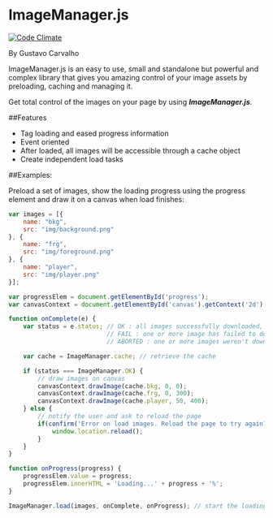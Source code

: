ImageManager.js
===================
[![Code Climate](https://codeclimate.com/github/gfcarvalho/ImageManager.js.png)](https://codeclimate.com/github/gfcarvalho/ImageManager.js)

By Gustavo Carvalho

ImageManager.js is an easy to use, small and standalone but powerful and complex library that gives you amazing control of your image assets by preloading, caching and managing it.

Get total control of the images on your page by using ***ImageManager.js***.

##Features
- Tag loading and eased progress information
- Event oriented
- After loaded, all images will be accessible through a cache object
- Create independent load tasks

##Examples:

Preload a set of images, show the loading progress using the progress element and draw it on a canvas when load finishes:

```js 
var images = [{
    name: "bkg",
    src: "img/background.png"
}, {
    name: "frg",
    src: "img/foreground.png"
}, {
    name: "player",
    src: "img/player.png"
}];

var progressElem = document.getElementById('progress');
var canvasContext = document.getElementById('canvas').getContext('2d');

function onComplete(e) {
    var status = e.status; // OK : all images successfully downloaded,
                           // FAIL : one or more image has failed to download      
                           // ABORTED : one or more images weren't downloaded because user clicked on X button

    var cache = ImageManager.cache; // retrieve the cache

    if (status === ImageManager.OK) {
        // draw images on canvas
        canvasContext.drawImage(cache.bkg, 0, 0);
        canvasContext.drawImage(cache.frg, 0, 300);
        canvasContext.drawImage(cache.player, 50, 400);
    } else {
        // notify the user and ask to reload the page
        if(confirm('Error on load images. Reload the page to try again?')) {
            window.location.reload();
        }
    }
}

function onProgress(progress) {
    progressElem.value = progress;
    progressElem.innerHTML = 'Loading...' + progress + '%';
}

ImageManager.load(images, onComplete, onProgress); // start the loading process
    
```

